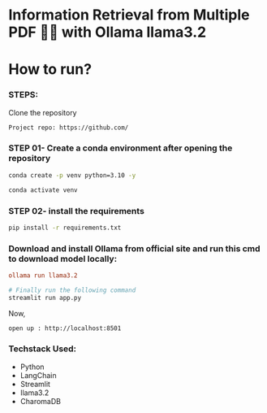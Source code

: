 # Information Retrieval from Multiple PDF 💁💬 with Ollama llama3.2

# How to run?

### STEPS:

Clone the repository

```bash
Project repo: https://github.com/
```

### STEP 01- Create a conda environment after opening the repository

```bash
conda create -p venv python=3.10 -y
```

```bash
conda activate venv
```

### STEP 02- install the requirements

```bash
pip install -r requirements.txt
```

### Download and install Ollama from official site and run this cmd to download model locally:

```ini
ollama run llama3.2
```

```bash
# Finally run the following command
streamlit run app.py
```

Now,

```bash
open up : http://localhost:8501
```

### Techstack Used:

- Python
- LangChain
- Streamlit
- llama3.2
- CharomaDB
